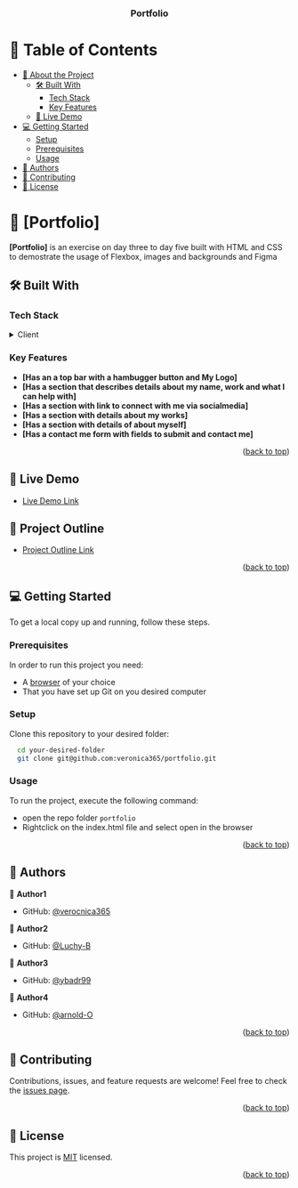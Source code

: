 <a name="readme-top"></a>

<div align="center">
  <h3><b>Portfolio</b></h3>

</div>

# 📗 Table of Contents

- [📖 About the Project](#about-project)
  - [🛠 Built With](#built-with)
    - [Tech Stack](#tech-stack)
    - [Key Features](#key-features)
  - [🚀 Live Demo](#live-demo)
- [💻 Getting Started](#getting-started)
  - [Setup](#setup)
  - [Prerequisites](#prerequisites)
  - [Usage](#usage)
- [👥 Authors](#authors)
- [🤝 Contributing](#contributing)
- [📝 License](#license)

# 📖 [Portfolio] <a name="about-project"></a>

**[Portfolio]** is an exercise on day three to day five built with HTML and CSS to demostrate the usage of Flexbox, images and backgrounds and Figma

## 🛠 Built With <a name="built-with"></a>

### Tech Stack <a name="tech-stack"></a>

<details>
  <summary>Client</summary>
  <ul>
    <li><a href="https://web.dev/learn/css/?gclid=EAIaIQobChMIsdaclZC9_AIViIjVCh2zoAV1EAAYASAAEgJf5PD_BwE">HTML and CSS</a></li>
  </ul>
</details>
</details>

### Key Features <a name="key-features"></a>

- **[Has an a top bar with a hambugger button and My Logo]**
- **[Has a section that describes details about my name, work and what I can help with]**
- **[Has a section with link to connect with me via socialmedia]**
- **[Has a section with details about my works]**
- **[Has a section with details of about myself]**
- **[Has a contact me form with fields to submit and contact me]**

<p align="right">(<a href="#readme-top">back to top</a>)</p>

## 🚀 Live Demo <a name="live-demo"></a>

- [Live Demo Link](https://veronica365.github.io/portfolio)

## 🚀 Project Outline <a name="project-outline"></a>

- [Project Outline Link](https://www.loom.com/share/158018931431454f8353f75a0d628aa1)

<p align="right">(<a href="#readme-top">back to top</a>)</p>

## 💻 Getting Started <a name="getting-started"></a>

To get a local copy up and running, follow these steps.

### Prerequisites

In order to run this project you need:

- A [browser](https://www.google.com/search?q=what+is+a+browser&oq=what+is+a+browser&aqs=chrome..69i57.2748j0j1&sourceid=chrome&ie=UTF-8) of your choice
- That you have set up Git on you desired computer

### Setup

Clone this repository to your desired folder:

```sh
  cd your-desired-folder
  git clone git@github.com:veronica365/portfolio.git
```

### Usage

To run the project, execute the following command:

- open the repo folder `portfolio`
- Rightclick on the index.html file and select open in the browser

<p align="right">(<a href="#readme-top">back to top</a>)</p>

## 👥 Authors <a name="authors"></a>

👤 **Author1**

- GitHub: [@verocnica365](https://github.com/verocnica365)

👤 **Author2**

- GitHub: [@Luchy-B](https://github.com/Luchy-B)

👤 **Author3**

- GitHub: [@ybadr99](https://github.com/ybadr99)

👤 **Author4**

- GitHub: [@arnold-O](https://github.com/arnold-O)

<p align="right">(<a href="#readme-top">back to top</a>)</p>

## 🤝 Contributing <a name="contributing"></a>

Contributions, issues, and feature requests are welcome!
Feel free to check the [issues page](../../issues/).

<p align="right">(<a href="#readme-top">back to top</a>)</p>

## 📝 License <a name="license"></a>

This project is [MIT](./LICENSE) licensed.

<p align="right">(<a href="#readme-top">back to top</a>)</p>
